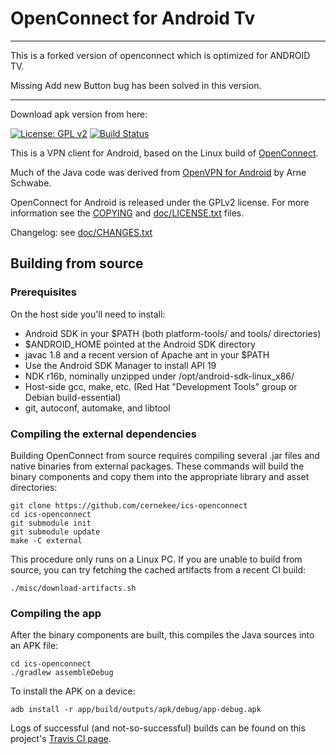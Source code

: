 OpenConnect for Android Tv
=======================
*********************************************************************
This is a forked version of openconnect which is optimized for ANDROID TV. 

Missing Add new Button bug has been solved in this version.
*****************************************************************************

Download apk version from here: 





[![License: GPL v2](https://img.shields.io/badge/License-GPL%20v2-blue.svg)](https://www.gnu.org/licenses/old-licenses/gpl-2.0.en.html)
[![Build Status](https://travis-ci.org/cernekee/ics-openconnect.svg?branch=master)](https://travis-ci.org/cernekee/ics-openconnect)

This is a VPN client for Android, based on the Linux build of
[OpenConnect](http://www.infradead.org/openconnect/).

Much of the Java code was derived from [OpenVPN for Android](https://play.google.com/store/apps/details?id=de.blinkt.openvpn&hl=en) by Arne Schwabe.

OpenConnect for Android is released under the GPLv2 license.  For more
information see the [COPYING](COPYING) and [doc/LICENSE.txt](doc/LICENSE.txt)
files.

Changelog: see [doc/CHANGES.txt](doc/CHANGES.txt)


## Building from source

### Prerequisites

On the host side you'll need to install:

* Android SDK in your $PATH (both platform-tools/ and tools/ directories)
* $ANDROID\_HOME pointed at the Android SDK directory
* javac 1.8 and a recent version of Apache ant in your $PATH
* Use the Android SDK Manager to install API 19
* NDK r16b, nominally unzipped under /opt/android-sdk-linux\_x86/
* Host-side gcc, make, etc. (Red Hat "Development Tools" group or Debian build-essential)
* git, autoconf, automake, and libtool

### Compiling the external dependencies

Building OpenConnect from source requires compiling several .jar files and
native binaries from external packages.  These commands will build the binary
components and copy them into the appropriate library and asset directories:

    git clone https://github.com/cernekee/ics-openconnect
    cd ics-openconnect
    git submodule init
    git submodule update
    make -C external

This procedure only runs on a Linux PC.  If you are unable to build from
source, you can try fetching the cached artifacts from a recent CI build:

    ./misc/download-artifacts.sh

### Compiling the app

After the binary components are built, this compiles the Java sources into
an APK file:

    cd ics-openconnect
    ./gradlew assembleDebug

To install the APK on a device:

    adb install -r app/build/outputs/apk/debug/app-debug.apk

Logs of successful (and not-so-successful) builds can be found on this project's
[Travis CI page](https://travis-ci.org/cernekee/ics-openconnect).
